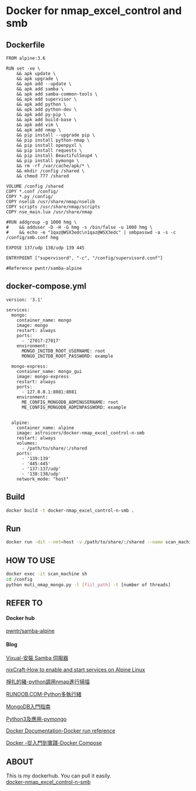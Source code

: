 Docker for nmap_excel_control and smb
===================

## Dockerfile
```
FROM alpine:3.6

RUN set -xe \
    && apk update \
    && apk upgrade \
    && apk add --update \
    && apk add samba \
    && apk add samba-common-tools \
    && apk add supervisor \
    && apk add python \
    && apk add python-dev \
    && apk add py-pip \
    && apk add build-base \
    && apk add vim \
    && apk add nmap \
    && pip install --upgrade pip \
    && pip install python-nmap \
    && pip install openpyxl \
    && pip install requests \
    && pip install BeautifulSoup4 \
    && pip install pymongo \
    && rm -rf /var/cache/apk/* \
    && mkdir /config /shared \
    && chmod 777 /shared

VOLUME /config /shared
COPY *.conf /config/
COPY *.py /config/
COPY nselib /usr/share/nmap/nselib
COPY scripts /usr/share/nmap/scripts
COPY nse_main.lua /usr/share/nmap

#RUN addgroup -g 1000 hmg \
#    && adduser -D -H -G hmg -s /bin/false -u 1000 hmg \
#    && echo -e "1qaz@WSX3edc\n1qaz@WSX3edc" | smbpasswd -a -s -c /config/smb.conf hmg

EXPOSE 137/udp 138/udp 139 445

ENTRYPOINT ["supervisord", "-c", "/config/supervisord.conf"]

#Reference pwntr/samba-alpine

```
## docker-compose.yml
```
version: '3.1'

services:
  mongo:
    container_name: mongo
    image: mongo
    restart: always
    ports:
      - '27017:27017'
    environment:
      MONGO_INITDB_ROOT_USERNAME: root
      MONGO_INITDB_ROOT_PASSWORD: example

  mongo-express:
    container_name: mongo_gui
    image: mongo-express
    restart: always
    ports:
      - 127.0.0.1:8081:8081
    environment:
      ME_CONFIG_MONGODB_ADMINUSERNAME: root
      ME_CONFIG_MONGODB_ADMINPASSWORD: example


  alpine:
    container_name: alpine
    image: astroicers/docker-nmap_excel_control-n-smb
    restart: always
    volumes:
      - /path/to/share/:/shared
    ports:
      - '139:139'
      - '445:445'
      - '137:137/udp'
      - '138:138/udp'
    network_mode: "host"
```
## Build 
```sh
docker build -t docker-nmap_excel_control-n-smb .
```

## Run
```sh
docker run -dit --net=host -v /path/to/share/:/shared --name scan_machine astroicers/docker-nmap_excel_control-n-smb
```

## HOW TO USE
```sh
docker exec -it scan_machine sh
cd /config
python muti_nmap_mongo.py -l [fiil_path] -t [number of threads]
```
## REFER TO

#### Docker hub
[pwntr/samba-alpine](https://hub.docker.com/r/pwntr/samba-alpine/)

#### Blog
[Vixual-安裝 Samba 伺服器](http://www.vixual.net/blog/archives/82)

[nixCraft-How to enable and start services on Alpine Linux](https://www.cyberciti.biz/faq/how-to-enable-and-start-services-on-alpine-linux/)

[掙扎的豬-python調用nmap進行掃描](https://www.cnblogs.com/darkpig/p/5691469.html)

[RUNOOB.COM-Python多執行緒](http://www.runoob.com/python/python-multithreading.html)

[MongoDB入門指南](https://jockchou.gitbooks.io/getting-started-with-mongodb/content/index.html)

[Python3及應用-pymongo](https://ecmadao.gitbooks.io/python3/content/pymongo.html)

[Docker Documentation-Docker run reference](https://docs.docker.com/engine/reference/run/#expose-incoming-ports)

[Docker -從入門到實踐-Docker Compose](https://yeasy.gitbooks.io/docker_practice/compose/)

## ABOUT
This is my dockerhub.
You can pull it easily.<br>
[docker-nmap_excel_control-n-smb](https://hub.docker.com/r/astroicers/docker-nmap_excel_control-n-smb/)
